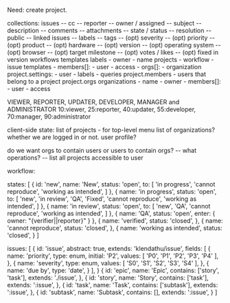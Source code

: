 Need: create project.

collections:
  issues
    -- cc
    -- reporter
    -- owner / assigned
    -- subject
    -- description
    -- comments
    -- attachments
    -- state / status
    -- resolution
    -- public
    -- linked issues
    -- labels
    -- tags
    -- (opt) severity
    -- (opt) priority
    -- (opt) product
    -- (opt) hardware
    -- (opt) version
    -- (opt) operating system
    -- (opt) browser
    -- (opt) target milestone
    -- (opt) votes / likes
    -- (opt) fixed in version
  workflows
  templates
  labels
    - owner
    - name
  projects
    - workflow
    - issue templates
    - members[]:
      - user
      - access
    - orgs[]:
      - organization
  project.settings:
    - user
    - labels
    - queries
  project.members - users that belong to a project
  project.orgs
  organizations
    - name
    - owner
    - members[]:
      - user
      - access

VIEWER, REPORTER, UPDATER, DEVELOPER, MANAGER and ADMINISTRATOR
10:viewer, 25:reporter, 40:updater, 55:developer, 70:manager, 90:administrator

client-side state:
  list of projects - for top-level menu
  list of organizations?
  whether we are logged in or not.
  user profile?

do we want orgs to contain users or users to contain orgs?
  -- what operations?
    -- list all projects accessible to user

workflow:

states: [
  {
    id: 'new',
    name: 'New',
    status: 'open',
    to: [
      'in progress',
      'cannot reproduce',
      'working as intended',
    ]
  },
  {
    name: 'in progress',
    status: 'open',
    to: [
      'new',
      'in review',
      'QA',
      'Fixed',
      'cannot reproduce',
      'working as intended',
    ]
  },
  {
    name: 'in review',
    status: 'open',
    to: [
      'new',
      'QA',
      'cannot reproduce',
      'working as intended',
    ]
  },
  {
    name: 'QA',
    status: 'open',
    enter: {
      owner: "{verifier||reporter}"
    }
  },
  {
    name: 'verified',
    status: 'closed',
  },
  {
    name: 'cannot reproduce',
    status: 'closed',
  },
  {
    name: 'working as intended',
    status: 'closed',
  }
]

issues: [
  {
    id: 'issue',
    abstract: true,
    extends: 'klendathu/issue',
    fields: [
      {
        name: 'priority',
        type: enum,
        initial: 'P2',
        values: [ 'P0', 'P1', 'P2', 'P3', 'P4' ],
      },
      {
        name: 'severity',
        type: enum,
        values: [ 'S0', 'S1', 'S2', 'S3', 'S4' ],
      },
      {
        name: 'due by',
        type: 'date',
      }
    ],
  }
  {
    id: 'epic',
    name: 'Epic',
    contains: ['story', 'task'],
    extends: './issue',
  },
  {
    id: 'story',
    name: 'Story',
    contains: ['task'],
    extends: ':issue',
  },
  {
    id: 'task',
    name: 'Task',
    contains: ['subtask'],
    extends: ':issue',
  },
  {
    id: 'subtask',
    name: 'Subtask',
    contains: [],
    extends: ':issue',
  }
]
